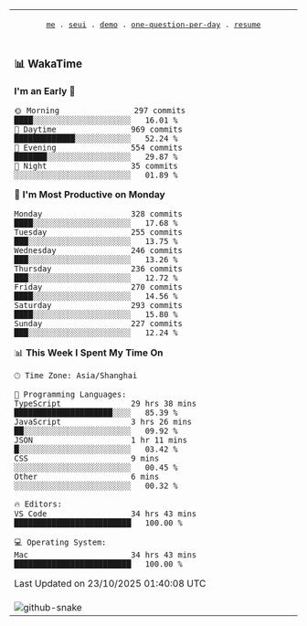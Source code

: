 
<div align="center">

<table>
<tr><td>
  <p align="center">
  <samp>
    <a href="https://github.com/seaeam/seaeam">me</a> .
    <a href="https://github.com/SeaMmMm/se-element">seui</a> .
    <a href="https://github.com/seaeam/project-demo">demo</a> .
    <a href="https://github.com/506-FETL/one-question-per-day">one-question-per-day</a> .
    <a href="https://github.com/506-FETL/resume">resume</a>
    
  </samp>
    </p>
</td></tr>

<tr><td>

### 📊 WakaTime

<!--START_SECTION:waka-->
**I'm an Early 🐤** 

```text
🌞 Morning                297 commits         ████░░░░░░░░░░░░░░░░░░░░░   16.01 % 
🌆 Daytime                969 commits         █████████████░░░░░░░░░░░░   52.24 % 
🌃 Evening                554 commits         ███████░░░░░░░░░░░░░░░░░░   29.87 % 
🌙 Night                  35 commits          ░░░░░░░░░░░░░░░░░░░░░░░░░   01.89 % 
```
📅 **I'm Most Productive on Monday** 

```text
Monday                   328 commits         ████░░░░░░░░░░░░░░░░░░░░░   17.68 % 
Tuesday                  255 commits         ███░░░░░░░░░░░░░░░░░░░░░░   13.75 % 
Wednesday                246 commits         ███░░░░░░░░░░░░░░░░░░░░░░   13.26 % 
Thursday                 236 commits         ███░░░░░░░░░░░░░░░░░░░░░░   12.72 % 
Friday                   270 commits         ████░░░░░░░░░░░░░░░░░░░░░   14.56 % 
Saturday                 293 commits         ████░░░░░░░░░░░░░░░░░░░░░   15.80 % 
Sunday                   227 commits         ███░░░░░░░░░░░░░░░░░░░░░░   12.24 % 
```


📊 **This Week I Spent My Time On** 

```text
🕑︎ Time Zone: Asia/Shanghai

💬 Programming Languages: 
TypeScript               29 hrs 38 mins      █████████████████████░░░░   85.39 % 
JavaScript               3 hrs 26 mins       ██░░░░░░░░░░░░░░░░░░░░░░░   09.92 % 
JSON                     1 hr 11 mins        █░░░░░░░░░░░░░░░░░░░░░░░░   03.42 % 
CSS                      9 mins              ░░░░░░░░░░░░░░░░░░░░░░░░░   00.45 % 
Other                    6 mins              ░░░░░░░░░░░░░░░░░░░░░░░░░   00.32 % 

🔥 Editors: 
VS Code                  34 hrs 43 mins      █████████████████████████   100.00 % 

💻 Operating System: 
Mac                      34 hrs 43 mins      █████████████████████████   100.00 % 
```


 Last Updated on 23/10/2025 01:40:08 UTC
<!--END_SECTION:waka-->
</td></tr>

<tr><td>
  <img alt="github-snake" src="profile-snake-contrib/github-user-contribution.svg"/>
</td></tr>

</table>
